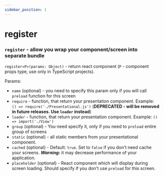 ```yaml
---
sidebar_position: 1
---
```


# register

### `register` - allow you wrap your component/screen into separate bundle

`register<P>(params: Object)` - return react component (`P` - component props type, use only in TypeScript projects).

Params:
- `name` (optional) - you need to specify this param only if you will call `preload` function for this screen
- `require` - function, that return your presentation component. Example: `() => require('./Presentational.js')` (**DEPRECATED - will be removed in future releases. Use `loader` instead**)
- `loader` - function, that return your presentation component. Example: `() => import('./View')`
- `group` (optional) - You need specify it, only if you need to `preload` entire group of screens
- `static` (optional) - all static members from your presentational component.
- `cached` (optional) - Default: `true`. Set to `false` if you don't need cache your screens. _**Warning:**_ it may decrease performance of your application.
- `placeholder` (optional) - React component which will display during screen loading. Should specify if you don't use `preload` for this screen.
